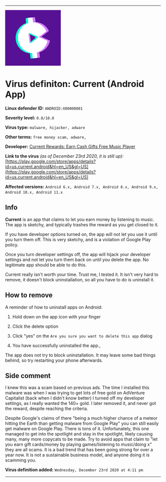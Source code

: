 
***

![CurrentAppIcon.png failed to load](CurrentAppIcon.png)

# Virus definiton: Current (Android App)

**Linux defender ID:** `ANDROID:X00000001`

**Severity level:** `0.8/10.0`

**Virus type:** `malware, hijacker, adware`

**Other terms:** `free money scam, adware,`

**Developer:** [Current Rewards: Earn Cash Gifts Free Music Player](https://play.google.com/store/apps/developer?id=Current+Rewards:+Earn+Cash+Gifts+Free+Music+Player)

**Link to the virus** _(as of December 23rd 2020, it is still up):_ [https://play.google.com/store/apps/details?id=us.current.android&hl=en_US&gl=US](https://play.google.com/store/apps/details?id=us.current.android&hl=en_US&gl=US)

**Affected versions:** `Android 6.x, Android 7.x, Android 8.x, Android 9.x, Android 10.x, Android 11.x`

## Info

**Current** is an app that claims to let you earn money by listening to music. The app is sketchy, and typically trashes the reward as you get closed to it.

If you have developer options turned on, the app will not let you use it until you turn them off. This is very sketchy, and is a violation of Google Play policy.

Once you turn developer settings off, the app will hijack your developer settings and not let you turn them back on until you delete the app. No legitimate app should be able to do this.

Current really isn't worth your time. Trust me, I tested it. It isn't very hard to remove, it doesn't block uninstallation, so all you have to do is uninstall it.

## How to remove

A reminder of how to uninstall apps on Android:

1. Hold down on the app icon with your finger

2. Click the delete option

3. Click "yes" on the `Are you sure you want to delete this app` dialog

4. You have successfully uninstalled the app.,

The app does not try to block uninstallation. It may leave some bad things behind, so try restarting your phone afterwards.

## Side comment

I knew this was a scam based on previous ads. The time I installed this malware was when I was trying to get lots of free gold on AdVenture Capitalist (back when I didn't know better) I turned off my developer settings, as I really wanted the 140+ gold. I later removed it, and never got the reward, despite reaching the criteria.

Despite Google's claims of there "being a much higher chance of a meteor hitting the Earth than getting malware from Google Play" you can still easily get malware on Google Play. There is tons of it. Unfortunately, this one managed to get into the spotlight and stay in the spotlight, likely causing many, many more copycats to be made. Try to avoid apps that claim to "let you earn gift cards/money by playing games/listening to music/doing x" they are all scams. It is a bad trend that has been going strong for over a year now. It is not a sustainable business model, and anyone doing it is scamming you.

**Virus definition added:** `Wednesday, December 23rd 2020 at 4:11 pm`

***
